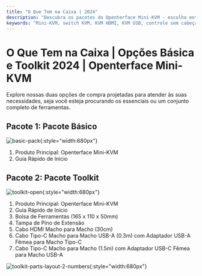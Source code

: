 ```yaml
---
title: "O Que Tem na Caixa | 2024"
description: "Descubra os pacotes do Openterface Mini-KVM - escolha entre as opções Básica e Toolkit. Solução KVM completa com conectividade HDMI, USB-C e acessórios para gerenciamento de dispositivos sem esforço."
keywords: "Mini-KVM, switch KVM, KVM HDMI, KVM USB, controle sem cabeça, periféricos de computador, kit de ferramentas KVM, acessórios KVM, configuração de trabalho remoto, controle de múltiplos dispositivos"
---
```


# **O Que Tem na Caixa** | Opções Básica e Toolkit 2024 | Openterface Mini-KVM


Explore nossas duas opções de compra projetadas para atender às suas necessidades, seja você esteja procurando os essenciais ou um conjunto completo de ferramentas.

## Pacote 1: Pacote Básico

![basic-pack](/images/product/basic-with-maunal.jpg){:style="width:680px"}

1. Produto Principal: Openterface Mini-KVM
2. Guia Rápido de Início

## Pacote 2: Pacote Toolkit

![toolkit-open](/images/product/toolkit-open-2024.jpg){:style="width:680px"}

1. Produto Principal: Openterface Mini-KVM
2. Guia Rápido de Início
3. Bolsa de Ferramentas (165 x 110 x 50mm)
4. Tampa de Pino de Extensão
5. Cabo HDMI Macho para Macho (30cm)
6. Cabo Tipo-C Macho para Macho USB-A (0.3m) com Adaptador USB-A Fêmea para Macho Tipo-C
7. Cabo Tipo-C Macho para Macho (1.5m) com Adaptador USB-C Fêmea para Macho USB-A

![toolkit-parts-layout-2-numbers](/images/product/toolkit-parts-layout-2-numbers.jpg){:style="width:680px"}